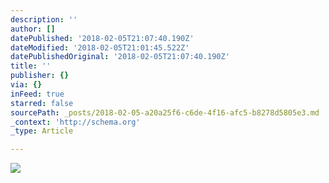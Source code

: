 ```yaml
---
description: ''
author: []
datePublished: '2018-02-05T21:07:40.190Z'
dateModified: '2018-02-05T21:01:45.522Z'
datePublishedOriginal: '2018-02-05T21:07:40.190Z'
title: ''
publisher: {}
via: {}
inFeed: true
starred: false
sourcePath: _posts/2018-02-05-a20a25f6-c6de-4f16-afc5-b8278d5805e3.md
_context: 'http://schema.org'
_type: Article

---
```

![](https://the-grid-user-content.s3-us-west-2.amazonaws.com/a4807388-ffcc-468b-ae0c-6a95dcad01ef.jpg)